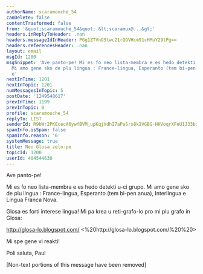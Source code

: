 ```yaml
---
authorName: scaramouche_54
canDelete: false
contentTrasformed: false
from: '&quot;scaramouche_54&quot; &lt;scaramux@...&gt;'
headers.inReplyToHeader: .nan
headers.messageIdInHeader: PGg1ZTVnOStwc21rQGVHcm91cHMuY29tPg==
headers.referencesHeader: .nan
layout: email
msgId: 1200
msgSnippet: 'Ave panto-pe! Mi es fo neo lista-membra e es hedo detekti u-ci grupo.
  Mi amo gene sko de plu lingua : France-lingua, Esperanto (tem bi-pen anua), Interlingua
  e'
nextInTime: 1201
nextInTopic: 1201
numMessagesInTopic: 5
postDate: '1249548617'
prevInTime: 1199
prevInTopic: 0
profile: scaramouche_54
replyTo: LIST
senderId: R9bWr2PKEcecA0ywfBVM_upKqjVdhI7aPaSrs8k2VGBG-HHVoqrXFeU1J33bi1fXcFepp6x8IbYWlcIhKLftVUXa5Rx980jwZb1J1g
spamInfo.isSpam: false
spamInfo.reason: '6'
systemMessage: true
title: Neo Glosa zelo-pe
topicId: 1200
userId: 404544638
---
```


Ave panto-pe!

Mi es fo neo lista-membra e es hedo detekti u-ci grupo. Mi amo gene sko
de plu lingua : France-lingua, Esperanto (tem bi-pen anua), Interlingua
e Lingua Franca Nova.

Glosa es forti interese lingua! Mi pa krea u reti-grafo-lo pro mi plu
grafo in Glosa:

http://glosa-lo.blogspot.com/ <%20http://glosa-lo.blogspot.com/%20%20>

Mi spe gene vi reakti!

Poli saluta,
Paul


[Non-text portions of this message have been removed]


